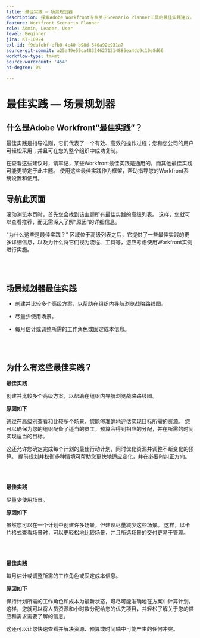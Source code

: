 ```yaml
---
title: 最佳实践 — 场景规划器
description: 探索Adobe Workfront专家关于Scenario Planner工具的最佳实践建议。
feature: Workfront Scenario Planner
role: Admin, Leader, User
level: Beginner
jira: KT-10924
exl-id: f9dafebf-efb0-4c40-b98d-540a92e931a7
source-git-commit: a25a49e59ca483246271214886ea4dc9c10e8d66
workflow-type: tm+mt
source-wordcount: '454'
ht-degree: 0%

---
```


# 最佳实践 — 场景规划器

## 什么是Adobe Workfront“最佳实践”？

最佳实践是指导准则，它们代表了一个有效、高效的操作过程；您和您公司的用户可轻松采用；并且可在您的整个组织中成功复制。

在查看这些建议时，请牢记，某些Workfront最佳实践是通用的，而其他最佳实践可能更特定于此主题。 使用这些最佳实践作为框架，帮助指导您的Workfront系统设置和使用。

## 导航此页面

滚动浏览本页时，首先您会找到该主题所有最佳实践的高级列表。 这样，您就可以查看推荐，而无需深入了解“原因”的详细信息。

“为什么这些是最佳实践？” 区域位于高级列表之后，它提供了一些最佳实践的更多详细信息，以及为什么将它们视为流程、工具等，您应考虑使用Workfront实例进行实施。

</br>
</br>

## 场景规划器最佳实践

* 创建并比较多个高级方案，以帮助在组织内导航浏览战略路线图。

* 尽量少使用场景。

* 每月估计或调整所需的工作角色或固定成本信息。

</br>
</br>

## 为什么有这些最佳实践？

**最佳实践**

创建并比较多个高级方案，以帮助在组织内导航浏览战略路线图。



**原因如下**

通过在高级别查看和比较多个场景，您能够准确地评估实现目标所需的资源。 您可以确保为您的组织配备了适当的员工，预算会得到相应的分配，并在所需的时间实现适当的目标。



这还允许您确定完成每个计划的最佳行动计划，同时优化资源并调整不断变化的预算。 提前规划并权衡多种情境可帮助您更快地适应变化，并在必要时纠正方向。

</br>
</br>

**最佳实践**

尽量少使用场景。



**原因如下**

虽然您可以在一个计划中创建许多场景，但建议尽量减少这些场景。 这样，以卡片格式查看场景时，可以更轻松地比较场景，并且所选场景的交付更易于管理。

</br>
</br>

**最佳实践**

每月估计或调整所需的工作角色或固定成本信息。

**原因如下**

保持计划所需的工作角色和成本为最新状态，可尽可能准确地在方案中计算计划。 这样，您就可以将人员资源和小时数分配给您的优先项目，并轻松了解关于您的供应和需求需要了解的信息。



这还可以让您快速查看并解决资源、预算或时间轴中可能产生的任何冲突。
